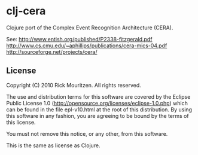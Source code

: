# clj-cera

Clojure port of the Complex Event Recognition Architecture (CERA).

See:
http://www.entish.org/published/P2338-fitzgerald.pdf
http://www.cs.cmu.edu/~aphillips/publications/cera-mics-04.pdf
http://sourceforge.net/projects/cera/

<!--
## Usage

## Installation
-->

## License

Copyright (C) 2010 Rick Mouritzen. All rights reserved.

The use and distribution terms for this software are covered by the
Eclipse Public License 1.0 (http://opensource.org/licenses/eclipse-1.0.php)
which can be found in the file epl-v10.html at the root of this distribution.
By using this software in any fashion, you are agreeing to be bound by
the terms of this license.

You must not remove this notice, or any other, from this software.

This is the same as license as Clojure.
